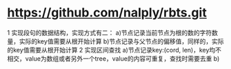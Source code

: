 # https://github.com/nalply/rbts.git


1 实现段句的数据结构，实现方式有二：
    a)节点记录当前节点为根的数的字符数量，实际的key值需要从根开始计算
    b)节点记录与父节点的偏移值，同样的，实际的key值需要从根开始计算
2 实现区间查找
    a)节点记录key:(cord, len)，key均不相交，value为数组或者另外一个tree，value的内容可重复，查找时需要去重
    b)

